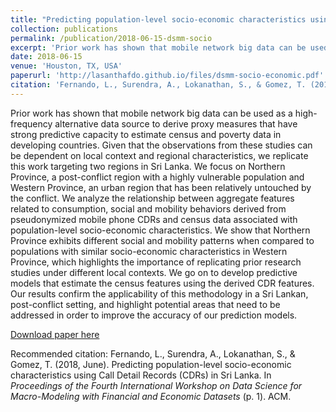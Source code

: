 ```yaml
---
title: "Predicting population-level socio-economic characteristics using Call Detail Records (CDRs) in Sri Lanka"
collection: publications
permalink: /publication/2018-06-15-dsmm-socio
excerpt: 'Prior work has shown that mobile network big data can be used as a high-frequency alternative data source to derive proxy measures that have strong predictive capacity to estimate census and poverty data in developing countries. Given that the observations from these studies can be dependent on local context and regional characteristics, we replicate this work targeting two regions in Sri Lanka'
date: 2018-06-15
venue: 'Houston, TX, USA'
paperurl: 'http://lasanthafdo.github.io/files/dsmm-socio-economic.pdf'
citation: 'Fernando, L., Surendra, A., Lokanathan, S., & Gomez, T. (2018, June). Predicting population-level socio-economic characteristics using Call Detail Records (CDRs) in Sri Lanka. In <i>Proceedings of the Fourth International Workshop on Data Science for Macro-Modeling with Financial and Economic Datasets</i> (p. 1). ACM.'
---
```

Prior work has shown that mobile network big data can be used as a high-frequency alternative data source to derive proxy measures that have strong predictive capacity to estimate census and poverty data in developing countries. Given that the observations from these studies can be dependent on local context and regional characteristics, we replicate this work targeting two regions in Sri Lanka. We focus on Northern Province, a post-conflict region with a highly vulnerable population and Western Province, an urban region that has been relatively untouched by the conflict. We analyze the relationship between aggregate features related to consumption, social and mobility behaviors derived from pseudonymized mobile phone CDRs and census data associated with population-level socio-economic characteristics. We show that Northern Province exhibits different social and mobility patterns when compared to populations with similar socio-economic characteristics in Western Province, which highlights the importance of replicating prior research studies under different local contexts. We go on to develop predictive models that estimate the census features using the derived CDR features. Our results confirm the applicability of this methodology in a Sri Lankan, post-conflict setting, and highlight potential areas that need to be addressed in order to improve the accuracy of our prediction models.

[Download paper here](http://lasanthafdo.github.io/files/dsmm-socio-economic.pdf)

Recommended citation: Fernando, L., Surendra, A., Lokanathan, S., & Gomez, T. (2018, June). Predicting population-level socio-economic characteristics using Call Detail Records (CDRs) in Sri Lanka. In <i>Proceedings of the Fourth International Workshop on Data Science for Macro-Modeling with Financial and Economic Datasets</i> (p. 1). ACM. 
